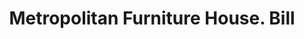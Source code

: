 ---
doi: 10.7916/D8DZ1MHZ
date_other: '1890'
date_other_textual: 1890-1899
form: printed ephemera
genre:
- Invoices
name:
- Metropolitan Furniture House
object_in_context_url: https://biggert.cul.columbia.edu/items/view/ave_biggert_01650
subject_hierarchical_geographic:
- Hudson, New York, United States
subject_name:
- Metropolitan Furniture House
title: Metropolitan Furniture House. Bill
sort_title: Metropolitan Furniture House. Bill
call_number: ave_biggert_01650
coordinates:
- 42.25,-73.78972222222222
pid: ave_biggert_01650
identifiers: ave_biggert_01650
canvas_id: ldpd:396909
permalink: "/items/ave_biggert_01650/"
layout: iiif-image-page
---